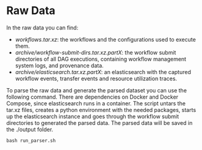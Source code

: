 # Raw Data

In the raw data you can find:
- *workflows.tar.xz*: the workflows and the configurations used to execute them.
- *archive/workflow-submit-dirs.tar.xz.partX*: the workflow submit directories of all DAG executions, containing workflow management system logs, and provenance data.
- *archive/elasticsearch.tar.xz.partX*: an elasticsearch with the captured workflow events, transfer events and resource utilization traces.

To parse the raw data and generate the parsed dataset you can use the following command.
There are dependencies on Docker and Docker Compose, since elasticsearch runs in a container.
The script untars the tar.xz files, creates a python environment with the needed packages, starts up the elasticsearch instance and goes through the workflow submit directories 
to generated the parsed data. The parsed data will be saved in the ./output folder.

```
bash run_parser.sh
```
